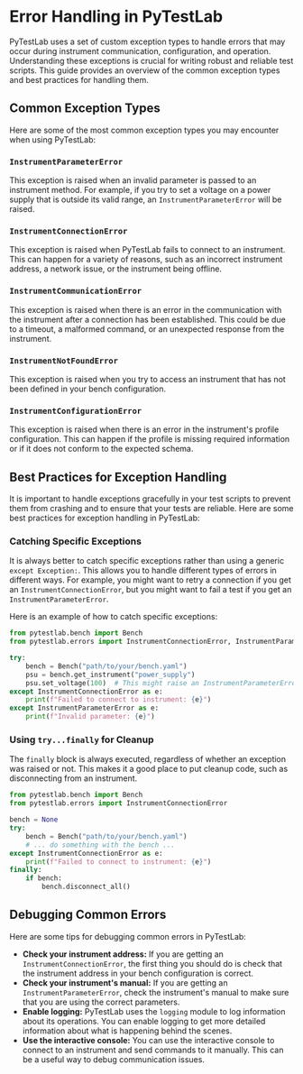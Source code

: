 # Error Handling in PyTestLab

PyTestLab uses a set of custom exception types to handle errors that may occur during instrument communication, configuration, and operation. Understanding these exceptions is crucial for writing robust and reliable test scripts. This guide provides an overview of the common exception types and best practices for handling them.

## Common Exception Types

Here are some of the most common exception types you may encounter when using PyTestLab:

### `InstrumentParameterError`

This exception is raised when an invalid parameter is passed to an instrument method. For example, if you try to set a voltage on a power supply that is outside its valid range, an `InstrumentParameterError` will be raised.

### `InstrumentConnectionError`

This exception is raised when PyTestLab fails to connect to an instrument. This can happen for a variety of reasons, such as an incorrect instrument address, a network issue, or the instrument being offline.

### `InstrumentCommunicationError`

This exception is raised when there is an error in the communication with the instrument after a connection has been established. This could be due to a timeout, a malformed command, or an unexpected response from the instrument.

### `InstrumentNotFoundError`

This exception is raised when you try to access an instrument that has not been defined in your bench configuration.

### `InstrumentConfigurationError`

This exception is raised when there is an error in the instrument's profile configuration. This can happen if the profile is missing required information or if it does not conform to the expected schema.

## Best Practices for Exception Handling

It is important to handle exceptions gracefully in your test scripts to prevent them from crashing and to ensure that your tests are reliable. Here are some best practices for exception handling in PyTestLab:

### Catching Specific Exceptions

It is always better to catch specific exceptions rather than using a generic `except Exception:`. This allows you to handle different types of errors in different ways. For example, you might want to retry a connection if you get an `InstrumentConnectionError`, but you might want to fail a test if you get an `InstrumentParameterError`.

Here is an example of how to catch specific exceptions:

```python
from pytestlab.bench import Bench
from pytestlab.errors import InstrumentConnectionError, InstrumentParameterError

try:
    bench = Bench("path/to/your/bench.yaml")
    psu = bench.get_instrument("power_supply")
    psu.set_voltage(100)  # This might raise an InstrumentParameterError
except InstrumentConnectionError as e:
    print(f"Failed to connect to instrument: {e}")
except InstrumentParameterError as e:
    print(f"Invalid parameter: {e}")
```

### Using `try...finally` for Cleanup

The `finally` block is always executed, regardless of whether an exception was raised or not. This makes it a good place to put cleanup code, such as disconnecting from an instrument.

```python
from pytestlab.bench import Bench
from pytestlab.errors import InstrumentConnectionError

bench = None
try:
    bench = Bench("path/to/your/bench.yaml")
    # ... do something with the bench ...
except InstrumentConnectionError as e:
    print(f"Failed to connect to instrument: {e}")
finally:
    if bench:
        bench.disconnect_all()
```

## Debugging Common Errors

Here are some tips for debugging common errors in PyTestLab:

*   **Check your instrument address:** If you are getting an `InstrumentConnectionError`, the first thing you should do is check that the instrument address in your bench configuration is correct.
*   **Check your instrument's manual:** If you are getting an `InstrumentParameterError`, check the instrument's manual to make sure that you are using the correct parameters.
*   **Enable logging:** PyTestLab uses the `logging` module to log information about its operations. You can enable logging to get more detailed information about what is happening behind the scenes.
*   **Use the interactive console:** You can use the interactive console to connect to an instrument and send commands to it manually. This can be a useful way to debug communication issues.